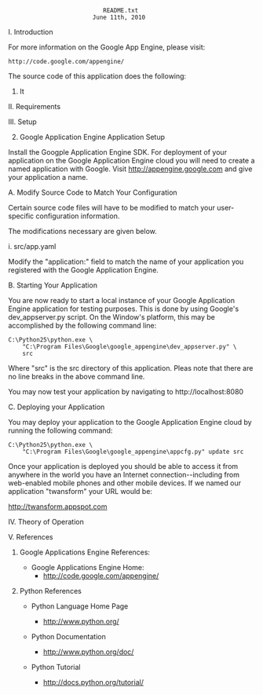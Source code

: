 


                               README.txt   
                            June 11th, 2010


I. Introduction

For more information on the Google App Engine, please visit:

    http://code.google.com/appengine/

The source code of this application does the following:

  1) It 

II. Requirements

III. Setup

2. Google Application Engine Application Setup

Install the Googple Application Engine SDK.  For deployment of your 
application on the Google Application Engine cloud you will need to create a
named application with Google.  Visit http://appengine.google.com and
give your application a name.

A. Modify Source Code to Match Your Configuration

Certain source code files will have to be modified to match your
user-specific configuration information.

The modifications necessary are given below.
  
i. src/app.yaml

Modify the "application:" field to match the name of your application
you registered with the Google Application Engine.


B. Starting Your Application

You are now ready to start a local instance of your Google Application
Engine application for testing purposes.  This is done by using Google's
dev_appserver.py script.  On the Window's platform, this may be
accomplished by the following command line: 

    C:\Python25\python.exe \
        "C:\Program Files\Google\google_appengine\dev_appserver.py" \
        src
        
Where "src" is the src directory of this application.  Pleas note that
there are no line breaks in the above command line.

You may now test your application by navigating to http://localhost:8080


C. Deploying your Application

You may deploy your application to the Google Application Engine cloud by
running the following command:

    C:\Python25\python.exe \
        "C:\Program Files\Google\google_appengine\appcfg.py" update src
        
Once your application is deployed you should be able to access it from
anywhere in the world you have an Internet connection--including from
web-enabled mobile phones and other mobile devices.  If we named our
application "twansform" your URL would be:

http://twansform.appspot.com


IV.  Theory of Operation

          
V. References
          
1. Google Applications Engine References:

   * Google Applications Engine Home:   
      - http://code.google.com/appengine/
     
2. Python References

   * Python Language Home Page
      - http://www.python.org/
      
   * Python Documentation
      - http://www.python.org/doc/
      
   * Python Tutorial
      - http://docs.python.org/tutorial/
